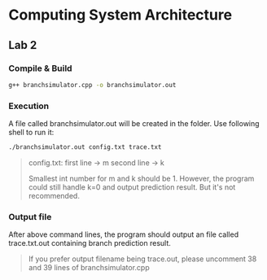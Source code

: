 # Computing System Architecture
## Lab 2
### Compile & Build
```bash
g++ branchsimulator.cpp -o branchsimulator.out
```
### Execution
A file called branchsimulator.out will be created in the folder. Use following shell to run it:
```bash
./branchsimulator.out config.txt trace.txt
```
> config.txt: first line -> m
>             second line -> k  
> 
> Smallest int number for m and k should be 1. However, the program could still handle k=0 and output prediction result. But it's not recommended.
### Output file
After above command lines, the program should output an file called trace.txt.out containing branch prediction result.
> If you prefer output filename being trace.out, please uncomment 38 and 39 lines of branchsimulator.cpp